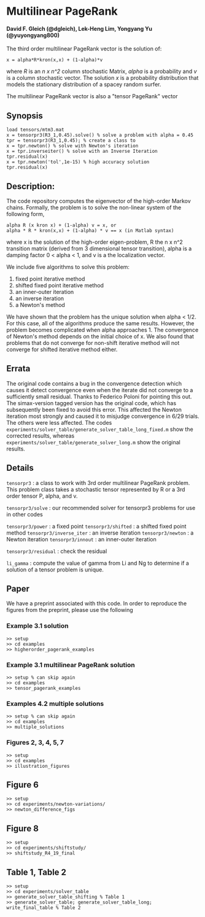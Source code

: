 Multilinear PageRank
====================

#### David F. Gleich (@dgleich), Lek-Heng Lim, Yongyang Yu (@yuyongyang800)

The third order multilinear PageRank vector is the solution of:

    x = alpha*R*kron(x,x) + (1-alpha)*v
    
where *R* is an *n x n^2* column stochastic Matrix, *alpha* is a probability and
*v* is a column stochastic vector. The solution *x* is a probability distribution
that models the stationary distribution of a spacey random surfer.

The multilinear PageRank vector is also a "tensor PageRank" vector 

Synopsis
--------

    load tensors/mtm3.mat
    x = tensorpr3(R3_1,0.45).solve() % solve a problem with alpha = 0.45
    tpr = tensorpr3(R3_1,0.45); % create a class to 
    x = tpr.newton() % solve with Newton's iteration
    x = tpr.inverseiter() % solve with an Inverse Iteration
    tpr.residual(x)
    x = tpr.newton('tol',1e-15) % high accuracy solution
    tpr.residual(x)

Description:
------------

The code repository computes the eigenvector of the high-order Markov chains.
Formally, the problem is to solve the non-linear system of the following form,

    alpha R (x kron x) + (1-alpha) v = x, or
    alpha * R * kron(x,x) + (1-alpha) * v == x (in Matlab syntax)

where x is the solution of the high-order eigen-problem, R the n x n^2
transition matrix (derived from 3 dimensional tensor transition), alpha is 
a damping factor 0 \< alpha \< 1, and v is a the localization vector.

We include five algorithms to solve this problem:

1.  fixed point iterative method
2.  shifted fixed point iterative method
3.  an inner-outer iteration
4.  an inverse iteration
5.  a Newton's method

We have shown that the problem has the unique solution when alpha \< 1/2. For
this case, all of the algorithms produce the same results. However, the problem
becomes complicated when alpha approaches 1. The convergence of Newton's method
depends on the initial choice of x. We also found that problems that do not
converge for non-shift iterative method will not converge for shifted iterative
method either.

Errata
------

The original code contains a bug in the convergence detection which 
causes it detect convergence even when the iterate did not converge to
a sufficiently small residual. Thanks to Federico Poloni for pointing
this out. The simax-version tagged version has the original code,
which has subsequently been fixed to avoid this error. This affected
the Newton iteration most strongly and caused it to misjudge convergence
in 6/29 trials. The others were less affected. The codes
`experiments/solver_table/generate_solver_table_long_fixed.m` show the corrected results,
whereas `experiments/solver_table/generate_solver_long.m` show the original results. 

Details
--------    

`tensorpr3` : a class to work with 3rd order multilinear
              PageRank problem. This problem class
              takes a stochastic tensor represented
              by R or a 3rd order tensor P, alpha,
              and v.

`tensorpr3/solve` : our recommended solver for
                    tensorpr3 problems for use in 
                    other codes

`tensorpr3/power` : a fixed point
`tensorpr3/shifted` : a shifted fixed point method
`tensorpr3/inverse_iter` : an inverse iteration
`tensorpr3/newton` : a Newton iteration
`tensorpr3/innout` : an inner-outer iteration

`tensorpr3/residual` : check the residual

`li_gamma` : compute the value of gamma from Li and Ng 
             to determine if a solution of a tensor
             problem is unique.

Paper
-----

We have a preprint associated with this code. In order to reproduce
the figures from the preprint, please use the following 

### Example 3.1 solution

    >> setup
    >> cd examples
    >> higherorder_pagerank_examples
    
### Example 3.1 multilinear PageRank solution

    >> setup % can skip again
    >> cd examples
    >> tensor_pagerank_examples
    
### Examples 4.2 multiple solutions
        
    >> setup % can skip again
    >> cd examples
    >> multiple_solutions
    
### Figures 2, 3, 4, 5, 7

    >> setup
    >> cd examples
    >> illustration_figures
    
## Figure 6

    >> setup
    >> cd experiments/newton-variations/
    >> newton_difference_figs
    
## Figure 8

    >> setup
    >> cd experiments/shiftstudy/
    >> shiftstudy_R4_19_final
    
## Table 1, Table 2    

    >> setup
    >> cd experiments/solver_table
    >> generate_solver_table_shifting % Table 1
    >> generate_solver_table; generate_solver_table_long; write_final_table % Table 2
